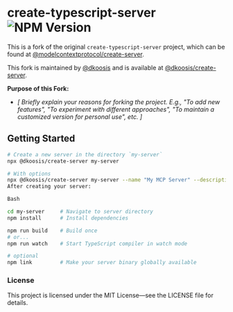# create-typescript-server![NPM Version](https://img.shields.io/npm/v/%40dkoosis%2Fcreate-server)

This is a fork of the original `create-typescript-server` project, which can be found at [@modelcontextprotocol/create-server](https://www.npmjs.com/package/@modelcontextprotocol/create-server). 

This fork is maintained by [@dkoosis](https://github.com/dkoosis) and is available at [@dkoosis/create-server](https://www.npmjs.com/package/@dkoosis/create-server).

**Purpose of this Fork:**

* _[ Briefly explain your reasons for forking the project. E.g., "To add new features", "To experiment with different approaches", "To maintain a customized version for personal use", etc. ]_

## Getting Started


```bash
# Create a new server in the directory `my-server`
npx @dkoosis/create-server my-server 

# With options
npx @dkoosis/create-server my-server --name "My MCP Server" --description "A custom MCP server" 
After creating your server:

Bash

cd my-server     # Navigate to server directory
npm install      # Install dependencies

npm run build    # Build once
# or...
npm run watch    # Start TypeScript compiler in watch mode

# optional
npm link         # Make your server binary globally available
```
### License
This project is licensed under the MIT License—see the LICENSE file for details.
